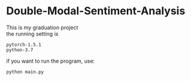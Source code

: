 # Double-Modal-Sentiment-Analysis
This is my graduation project  
the running setting is    
```
pytorch-1.5.1
python-3.7
```
if you want to run the program, use:
```
python main.py
```

